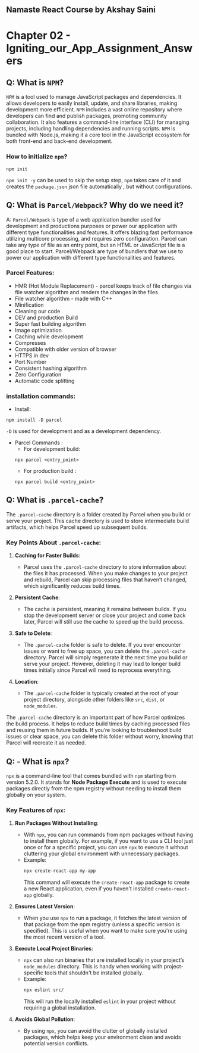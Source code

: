 ## Namaste React Course by Akshay Saini

# Chapter 02 - Igniting_our_App_Assignment_Answers

## Q: What is `NPM`?

`NPM` is a tool used to manage JavaScript packages and dependencies. It allows developers to easily install, update, and share libraries, making development more efficient. `NPM` includes a vast online repository where developers can find and publish packages, promoting community collaboration. It also features a command-line interface (CLI) for managing projects, including handling dependencies and running scripts. `NPM` is bundled with Node.js, making it a core tool in the JavaScript ecosystem for both front-end and back-end development.

### How to initialize `npm`?

```
npm init
```

`npm init -y` can be used to skip the setup step, `npm` takes care of it and creates the `package.json` json file automatically , but without configurations.

## Q: What is `Parcel/Webpack`? Why do we need it?

A: `Parcel/Webpack` is type of a web application bundler used for development and productions purposes or power our application with different type functionalities and features.
It offers blazing fast performance utilizing multicore processing, and requires zero configuration. Parcel can take any type of file as an entry point, but an HTML or JavaScript file is a good place to start.
Parcel/Webpack are type of bundlers that we use to power our application with different type functionalities and features.

### Parcel Features:

- HMR (Hot Module Replacement) - parcel keeps track of file changes via file watcher algorithm and renders the changes in the files
- File watcher algorithm - made with C++
- Minification
- Cleaning our code
- DEV and production Build
- Super fast building algorithm
- Image optimization
- Caching while development
- Compresses
- Compatible with older version of browser
- HTTPS in dev
- Port Number
- Consistent hashing algorithm
- Zero Configuration
- Automatic code splitting

### installation commands:

- Install:

```
npm install -D parcel
```

`-D` is used for development and as a development dependency.

- Parcel Commands :
  - For development build:
  ```
  npx parcel <entry_point>
  ```
  - For production build :
  ```
  npx parcel build <entry_point>
  ```

## Q: What is `.parcel-cache`?

The `.parcel-cache` directory is a folder created by Parcel when you build or serve your project. This cache directory is used to store intermediate build artifacts, which helps Parcel speed up subsequent builds.

### Key Points About `.parcel-cache`:

1. **Caching for Faster Builds**:

   - Parcel uses the `.parcel-cache` directory to store information about the files it has processed. When you make changes to your project and rebuild, Parcel can skip processing files that haven’t changed, which significantly reduces build times.

2. **Persistent Cache**:

   - The cache is persistent, meaning it remains between builds. If you stop the development server or close your project and come back later, Parcel will still use the cache to speed up the build process.

3. **Safe to Delete**:

   - The `.parcel-cache` folder is safe to delete. If you ever encounter issues or want to free up space, you can delete the `.parcel-cache` directory. Parcel will simply regenerate it the next time you build or serve your project. However, deleting it may lead to longer build times initially since Parcel will need to reprocess everything.

4. **Location**:
   - The `.parcel-cache` folder is typically created at the root of your project directory, alongside other folders like `src`, `dist`, or `node_modules`.

The `.parcel-cache` directory is an important part of how Parcel optimizes the build process. It helps to reduce build times by caching processed files and reusing them in future builds. If you’re looking to troubleshoot build issues or clear space, you can delete this folder without worry, knowing that Parcel will recreate it as needed.

## Q: - What is `npx`?

`npx` is a command-line tool that comes bundled with `npm` starting from version 5.2.0. It stands for **Node Package Execute** and is used to execute packages directly from the npm registry without needing to install them globally on your system.

### Key Features of `npx`:

1. **Run Packages Without Installing**:

   - With `npx`, you can run commands from npm packages without having to install them globally. For example, if you want to use a CLI tool just once or for a specific project, you can use `npx` to execute it without cluttering your global environment with unnecessary packages.
   - Example:
     ```bash
     npx create-react-app my-app
     ```
     This command will execute the `create-react-app` package to create a new React application, even if you haven't installed `create-react-app` globally.

2. **Ensures Latest Version**:
   - When you use `npx` to run a package, it fetches the latest version of that package from the npm registry (unless a specific version is specified). This is useful when you want to make sure you're using the most recent version of a tool.
3. **Execute Local Project Binaries**:

   - `npx` can also run binaries that are installed locally in your project’s `node_modules` directory. This is handy when working with project-specific tools that shouldn't be installed globally.
   - Example:
     ```bash
     npx eslint src/
     ```
     This will run the locally installed `eslint` in your project without requiring a global installation.

4. **Avoids Global Pollution**:
   - By using `npx`, you can avoid the clutter of globally installed packages, which helps keep your environment clean and avoids potential version conflicts.
